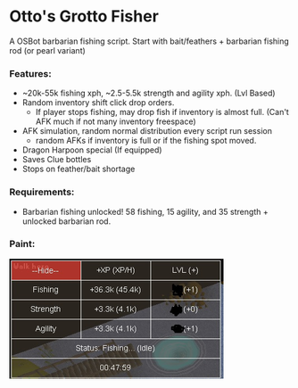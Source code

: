 # Otto's Grotto Fisher

A OSBot barbarian fishing script.
Start with bait/feathers + barbarian fishing rod (or pearl variant)

### Features:

* ~20k-55k fishing xph, ~2.5-5.5k strength and agility xph. (Lvl Based)
* Random inventory shift click drop orders.
  * If player stops fishing, may drop fish if inventory is almost full. (Can't AFK much if not many inventory freespace)
* AFK simulation, random normal distribution every script run session
  * random AFKs if inventory is full or if the fishing spot moved.
* Dragon Harpoon special (If equipped)
* Saves Clue bottles
* Stops on feather/bait shortage

### Requirements:

* Barbarian fishing unlocked! 58 fishing, 15 agility, and 35 strength + unlocked barbarian rod.

### Paint: 

![alt text](Barbarian_Fisher.jpg)
